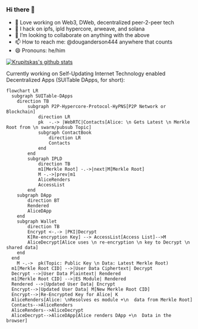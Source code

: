 ### Hi there 👋

- 🔭 Love working on Web3, DWeb, decentralized peer-2-peer tech
- 🌱 I hack on ipfs, ipld hypercore, arweave, and solana
- 👯 I’m looking to collaborate on anything with the above
- 📫 How to reach me: @douganderson444 anywhere that counts
- 😄 Pronouns: he/him

[![Krupitskas's github stats](https://github-readme-stats.vercel.app/api?username=DougAnderson444)](https://github.com/anuraghazra/github-readme-stats)

Currently working on Self-Updating Internet Technology enabled Decentralized Apps (SUITable DApps, for short):

```mermaid
flowchart LR
  subgraph SUITable-DApps
    direction TB
        subgraph P2P-Hypercore-Protocol-HyPNS[P2P Network or Blockchain]
            direction LR
            pk  -.-> |WebRTC|Contacts[Alice: \n Gets Latest \n Merkle Root from \n swarm/pubsub Topic]
            subgraph ContactBook
                direction LR
                Contacts
            end
        end
        subgraph IPLD
            direction TB
            m1[Merkle Root] -.->|next|M[Merkle Root]
            M -.->|prev|m1
            AliceRenders
            AccessList
        end
    subgraph DApp
        direction BT
        Rendered
        AliceDApp
    end
    subgraph Wallet
        direction TB
        Encrypt <-.-> |PKI|Decrypt
        K[Re-encryption Key] --> AccessList[Access List]-->M
        AliceDecrypt[Alice uses \n re-encryption \n key to Decrypt \n shared data]
    end
  end
    M -.->  pk(Topic: Public Key \n Data: Latest Merkle Root)
  m1[Merkle Root CID] -->|User Data Ciphertext| Decrypt
  Decrypt -->|User Data Plaintext| Rendered
  m1[Merkle Root CID] -->|ES Module| Rendered
  Rendered -->|Updated User Data| Encrypt
  Encrypt-->|Updated User Data| M[New Merkle Root CID]
  Encrypt-->|Re-Encrypted Key for Alice| K
  AliceRenders[Alice: \nResolves es module +\n  data from Merkle Root]
  Contacts-->AliceRenders
  AliceRenders-->AliceDecrypt
  AliceDecrypt-->AliceDApp[Alice renders DApp +\n  Data in the browser]
```                                                                                                      
<!--
**DougAnderson444/DougAnderson444** is a ✨ _special_ ✨ repository because its `README.md` (this file) appears on your GitHub profile.

Here are some ideas to get you started:

- 🔭 I’m currently working on ...
- 🌱 I’m currently learning ...
- 👯 I’m looking to collaborate on ...
- 🤔 I’m looking for help with ...
- 💬 Ask me about ...
- 📫 How to reach me: ...
- 😄 Pronouns: ...
- ⚡ Fun fact: ...
-->
